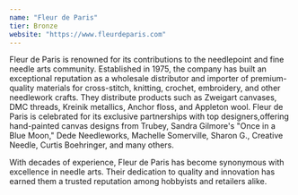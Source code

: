 ```yaml
---
name: "Fleur de Paris"
tier: Bronze
website: "https://www.fleurdeparis.com"
---
```


Fleur de Paris is renowned for its contributions to the needlepoint 
and fine needle arts community. Established in 1975, the company has 
built an exceptional reputation as a wholesale distributor and importer
of premium-quality materials for cross-stitch, knitting, crochet, embroidery,
and other needlework crafts. They distribute products such as Zweigart canvases, 
DMC threads, Kreinik metallics, Anchor floss, and Appleton wool. Fleur de Paris is 
celebrated for its exclusive partnerships with top designers,offering hand-painted canvas 
designs from Trubey, Sandra Gilmore's "Once in a Blue Moon," Dede Needleworks, Machelle 
Somerville, Sharon G., Creative Needle, Curtis Boehringer, and many others. 

With decades of experience, Fleur de Paris has become synonymous with excellence in 
needle arts. Their dedication to quality and innovation has earned them a trusted 
reputation among hobbyists and retailers alike. 


